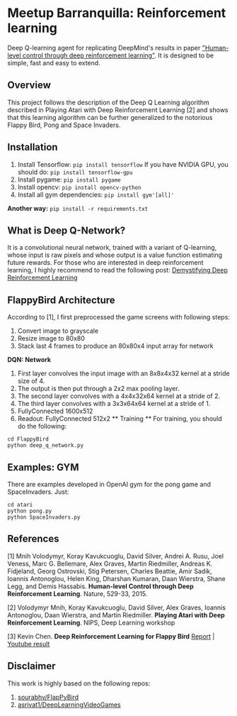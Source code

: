 # Meetup Barranquilla: Reinforcement learning

Deep Q-learning agent for replicating DeepMind's results in paper ["Human-level control through deep reinforcement learning"](http://www.nature.com/nature/journal/v518/n7540/full/nature14236.html). It is designed to be simple, fast and easy to extend.


## Overview
This project follows the description of the Deep Q Learning algorithm described in Playing Atari with Deep Reinforcement Learning [2] and shows that this learning algorithm can be further generalized to the notorious Flappy Bird, Pong and Space Invaders.

## Installation
1) Install Tensorflow: 
`pip install tensorflow` 
If you have NVIDIA GPU, you should do:
`pip install tensorflow-gpu`
2) Install pygame:
`pip install pygame`
3) Install opencv:
`pip install opencv-python`
4) Install all gym dependencies:
`pip install gym'[all]'`

**Another way:**
`pip install -r requirements.txt`


## What is Deep Q-Network?
It is a convolutional neural network, trained with a variant of Q-learning, whose input is raw pixels and whose output is a value function estimating future rewards. For those who are interested in deep reinforcement learning, I highly recommend to read the following post:
[Demystifying Deep Reinforcement Learning](http://www.nervanasys.com/demystifying-deep-reinforcement-learning/)


## FlappyBird Architecture 

According to [1], I first preprocessed the game screens with following steps:

1. Convert image to grayscale
2. Resize image to 80x80
3. Stack last 4 frames to produce an 80x80x4 input array for network

**DQN: Network**
1. First layer convolves the input image with an 8x8x4x32 kernel at a stride size of 4.
2. The output is then put through a 2x2 max pooling layer. 
3. The second layer convolves with a 4x4x32x64 kernel at a stride of 2. 
4. The third layer convolves with a 3x3x64x64 kernel at a stride of 1.
5. FullyConnected 1600x512
6. Readout: FullyConnected 512x2
** Training **
For training, you should do the following:

  ```
  cd FlappyBird
  python deep_q_network.py
  ```
## Examples: GYM 
There are examples developed in OpenAI gym for the pong game and SpaceInvaders.
Just:

  ```
  cd atari
  python pong.py
  python SpaceInvaders.py 
  ```

## References

[1] Mnih Volodymyr, Koray Kavukcuoglu, David Silver, Andrei A. Rusu, Joel Veness, Marc G. Bellemare, Alex Graves, Martin Riedmiller, Andreas K. Fidjeland, Georg Ostrovski, Stig Petersen, Charles Beattie, Amir Sadik, Ioannis Antonoglou, Helen King, Dharshan Kumaran, Daan Wierstra, Shane Legg, and Demis Hassabis. **Human-level Control through Deep Reinforcement Learning**. Nature, 529-33, 2015.

[2] Volodymyr Mnih, Koray Kavukcuoglu, David Silver, Alex Graves, Ioannis Antonoglou, Daan Wierstra, and Martin Riedmiller. **Playing Atari with Deep Reinforcement Learning**. NIPS, Deep Learning workshop

[3] Kevin Chen. **Deep Reinforcement Learning for Flappy Bird** [Report](http://cs229.stanford.edu/proj2015/362_report.pdf) | [Youtube result](https://youtu.be/9WKBzTUsPKc)

## Disclaimer
This work is highly based on the following repos:

1. [sourabhv/FlapPyBird](https://github.com/sourabhv/FlapPyBird)
2. [asrivat1/DeepLearningVideoGames](https://github.com/asrivat1/DeepLearningVideoGames)
